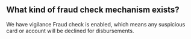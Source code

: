## What kind of fraud check mechanism exists?

We have vigilance Fraud check is enabled, which means any suspicious card or account will be declined for disbursements.
